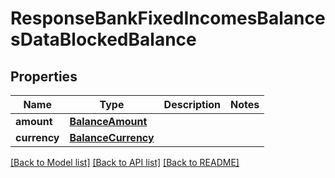 # ResponseBankFixedIncomesBalancesDataBlockedBalance

## Properties
Name | Type | Description | Notes
------------ | ------------- | ------------- | -------------
**amount** | [**BalanceAmount**](BalanceAmount.md) |  | 
**currency** | [**BalanceCurrency**](BalanceCurrency.md) |  | 

[[Back to Model list]](../README.md#documentation-for-models) [[Back to API list]](../README.md#documentation-for-api-endpoints) [[Back to README]](../README.md)

